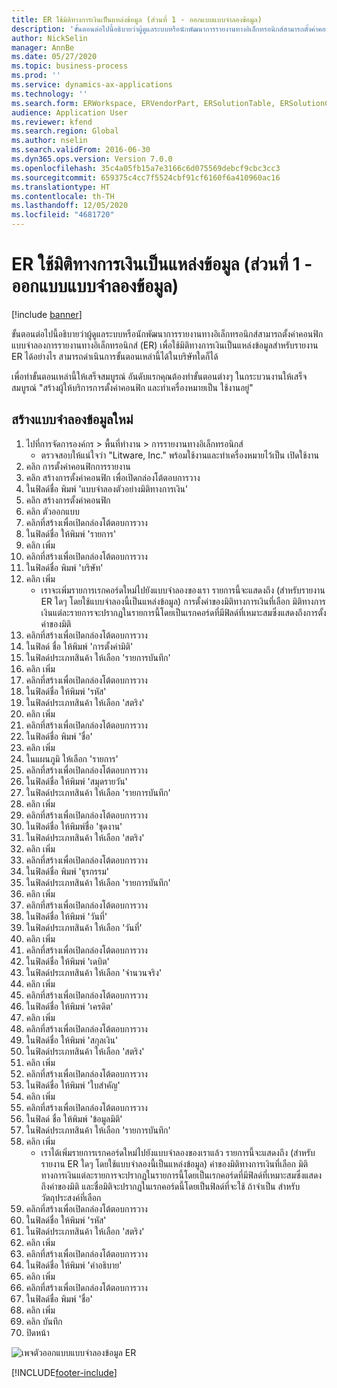 ```yaml
---
title: ER ใช้มิติทางการเงินเป็นแหล่งข้อมูล (ส่วนที่ 1 - ออกแบบแบบจำลองข้อมูล)
description: 'ขั้นตอนต่อไปนี้อธิบายว่าผู้ดูแลระบบหรือนักพัฒนาการรายงานทางอิเล็กทรอนิกส์สามารถตั้งค่าคอนฟิกแบบจำลองการรายงานทางอิเล็กทรอนิกส์ (ER) เพื่อใช้มิติทางการเงินเป็นแหล่งข้อมูลสำหรับรายงาน ER ได้อย่างไร '
author: NickSelin
manager: AnnBe
ms.date: 05/27/2020
ms.topic: business-process
ms.prod: ''
ms.service: dynamics-ax-applications
ms.technology: ''
ms.search.form: ERWorkspace, ERVendorPart, ERSolutionTable, ERSolutionCreateDropDialog, ERDataModelDesigner, ERDataModelContentsItemCreationDialog
audience: Application User
ms.reviewer: kfend
ms.search.region: Global
ms.author: nselin
ms.search.validFrom: 2016-06-30
ms.dyn365.ops.version: Version 7.0.0
ms.openlocfilehash: 35c4a05fb15a7e3166c6d075569debcf9cbc3cc3
ms.sourcegitcommit: 659375c4cc7f5524cbf91cf6160f6a410960ac16
ms.translationtype: HT
ms.contentlocale: th-TH
ms.lasthandoff: 12/05/2020
ms.locfileid: "4681720"
---
```

# <a name="er-use-financial-dimensions-as-a-data-source-part-1---design-data-model"></a>ER ใช้มิติทางการเงินเป็นแหล่งข้อมูล (ส่วนที่ 1 - ออกแบบแบบจำลองข้อมูล)

[!include [banner](../../includes/banner.md)]

ขั้นตอนต่อไปนี้อธิบายว่าผู้ดูแลระบบหรือนักพัฒนาการรายงานทางอิเล็กทรอนิกส์สามารถตั้งค่าคอนฟิกแบบจำลองการรายงานทางอิเล็กทรอนิกส์ (ER) เพื่อใช้มิติทางการเงินเป็นแหล่งข้อมูลสำหรับรายงาน ER ได้อย่างไร  สามารถดำเนินการขั้นตอนเหล่านี้ได้ในบริษัทใดก็ได้ 

เพื่อทำขั้นตอนเหล่านี้ให้เสร็จสมบูรณ์ อันดับแรกคุณต้องทำขั้นตอนต่างๆ ในกระบวนงานให้เสร็จสมบูรณ์ "สร้างผู้ให้บริการการตั้งค่าคอนฟิก และทำเครื่องหมายเป็น ใช้งานอยู่"


## <a name="create-a-new-data-model"></a>สร้างแบบจำลองข้อมูลใหม่
1. ไปที่การจัดการองค์กร > พื้นที่ทำงาน > การรายงานทางอิเล็กทรอนิกส์
    * ตรวจสอบให้แน่ใจว่า "Litware, Inc." พร้อมใช้งานและทำเครื่องหมายไว้เป็น เปิดใช้งาน  
2. คลิก การตั้งค่าคอนฟิกการรายงาน
3. คลิก สร้างการตั้งค่าคอนฟิก เพื่อเปิดกล่องโต้ตอบการวาง
4. ในฟิลด์ชื่อ พิมพ์ 'แบบจำลองตัวอย่างมิติทางการเงิน'
5. คลิก สร้างการตั้งค่าคอนฟิก
6. คลิก ตัวออกแบบ
7. คลิกที่สร้างเพื่อเปิดกล่องโต้ตอบการวาง
8. ในฟิลด์ชื่อ ให้พิมพ์ 'รายการ'
9. คลิก เพิ่ม
10. คลิกที่สร้างเพื่อเปิดกล่องโต้ตอบการวาง
11. ในฟิลด์ชื่อ พิมพ์ 'บริษัท'
12. คลิก เพิ่ม
    * เราจะเพิ่มรายการเรกคอร์ดใหม่ไปยังแบบจำลองของเรา  รายการนี้จะแสดงถึง (สำหรับรายงาน ER ใดๆ โดยใช้แบบจำลองนี้เป็นแหล่งข้อมูล) การตั้งค่าของมิติทางการเงินที่เลือก  มิติทางการเงินแต่ละรายการจะปรากฏในรายการนี้โดยเป็นเรกคอร์ดที่มีฟิลด์ที่เหมาะสมซึ่งแสดงถึงการตั้งค่าของมิติ  
13. คลิกที่สร้างเพื่อเปิดกล่องโต้ตอบการวาง
14. ในฟิลด์ ชื่อ ให้พิมพ์ 'การตั้งค่ามิติ'
15. ในฟิลด์ประเภทสินค้า ให้เลือก 'รายการบันทึก'
16. คลิก เพิ่ม
17. คลิกที่สร้างเพื่อเปิดกล่องโต้ตอบการวาง
18. ในฟิลด์ชื่อ ให้พิมพ์ 'รหัส'
19. ในฟิลด์ประเภทสินค้า ให้เลือก 'สตริง'
20. คลิก เพิ่ม
21. คลิกที่สร้างเพื่อเปิดกล่องโต้ตอบการวาง
22. ในฟิลด์ชื่อ พิมพ์ 'ชื่อ'
23. คลิก เพิ่ม
24. ในแผนภูมิ ให้เลือก 'รายการ'
25. คลิกที่สร้างเพื่อเปิดกล่องโต้ตอบการวาง
26. ในฟิลด์ชื่อ ให้พิมพ์ 'สมุดรายวัน'
27. ในฟิลด์ประเภทสินค้า ให้เลือก 'รายการบันทึก'
28. คลิก เพิ่ม
29. คลิกที่สร้างเพื่อเปิดกล่องโต้ตอบการวาง
30. ในฟิลด์ชื่อ ให้พิมพ์ชื่อ 'ชุดงาน'
31. ในฟิลด์ประเภทสินค้า ให้เลือก 'สตริง'
32. คลิก เพิ่ม
33. คลิกที่สร้างเพื่อเปิดกล่องโต้ตอบการวาง
34. ในฟิลด์ชื่อ พิมพ์ 'ธุรกรรม'
35. ในฟิลด์ประเภทสินค้า ให้เลือก 'รายการบันทึก'
36. คลิก เพิ่ม
37. คลิกที่สร้างเพื่อเปิดกล่องโต้ตอบการวาง
38. ในฟิลด์ชื่อ ให้พิมพ์ 'วันที่'
39. ในฟิลด์ประเภทสินค้า ให้เลือก 'วันที่'
40. คลิก เพิ่ม
41. คลิกที่สร้างเพื่อเปิดกล่องโต้ตอบการวาง
42. ในฟิลด์ชื่อ ให้พิมพ์ 'เดบิต'
43. ในฟิลด์ประเภทสินค้า ให้เลือก 'จำนวนจริง'
44. คลิก เพิ่ม
45. คลิกที่สร้างเพื่อเปิดกล่องโต้ตอบการวาง
46. ในฟิลด์ชื่อ ให้พิมพ์ 'เครดิต'
47. คลิก เพิ่ม
48. คลิกที่สร้างเพื่อเปิดกล่องโต้ตอบการวาง
49. ในฟิลด์ชื่อ ให้พิมพ์ 'สกุลเงิน'
50. ในฟิลด์ประเภทสินค้า ให้เลือก 'สตริง'
51. คลิก เพิ่ม
52. คลิกที่สร้างเพื่อเปิดกล่องโต้ตอบการวาง
53. ในฟิลด์ชื่อ ให้พิมพ์ 'ใบสำคัญ'
54. คลิก เพิ่ม
55. คลิกที่สร้างเพื่อเปิดกล่องโต้ตอบการวาง
56. ในฟิลด์ ชื่อ ให้พิมพ์ 'ข้อมูลมิติ'
57. ในฟิลด์ประเภทสินค้า ให้เลือก 'รายการบันทึก'
58. คลิก เพิ่ม
    * เราได้เพิ่มรายการเรกคอร์ดใหม่ไปยังแบบจำลองของเราแล้ว  รายการนี้จะแสดงถึง (สำหรับรายงาน ER ใดๆ โดยใช้แบบจำลองนี้เป็นแหล่งข้อมูล) ค่าของมิติทางการเงินที่เลือก  มิติทางการเงินแต่ละรายการจะปรากฏในรายการนี้โดยเป็นเรกคอร์ดที่มีฟิลด์ที่เหมาะสมซึ่งแสดงถึงค่าของมิติ และชื่อมิติจะปรากฏในเรกคอร์ดนี้โดยเป็นฟิลด์ที่จะใช้ ถ้าจำเป็น สำหรับวัตถุประสงค์ที่เลือก  
59. คลิกที่สร้างเพื่อเปิดกล่องโต้ตอบการวาง
60. ในฟิลด์ชื่อ ให้พิมพ์ 'รหัส'
61. ในฟิลด์ประเภทสินค้า ให้เลือก 'สตริง'
62. คลิก เพิ่ม
63. คลิกที่สร้างเพื่อเปิดกล่องโต้ตอบการวาง
64. ในฟิลด์ชื่อ ให้พิมพ์ 'คำอธิบาย'
65. คลิก เพิ่ม
66. คลิกที่สร้างเพื่อเปิดกล่องโต้ตอบการวาง
67. ในฟิลด์ชื่อ พิมพ์ 'ชื่อ'
68. คลิก เพิ่ม
69. คลิก บันทึก
70. ปิดหน้า

![เพจตัวออกแบบแบบจำลองข้อมูล ER](../media/er-financial-dimensions-guides-data-model.png)



[!INCLUDE[footer-include](../../../../includes/footer-banner.md)]